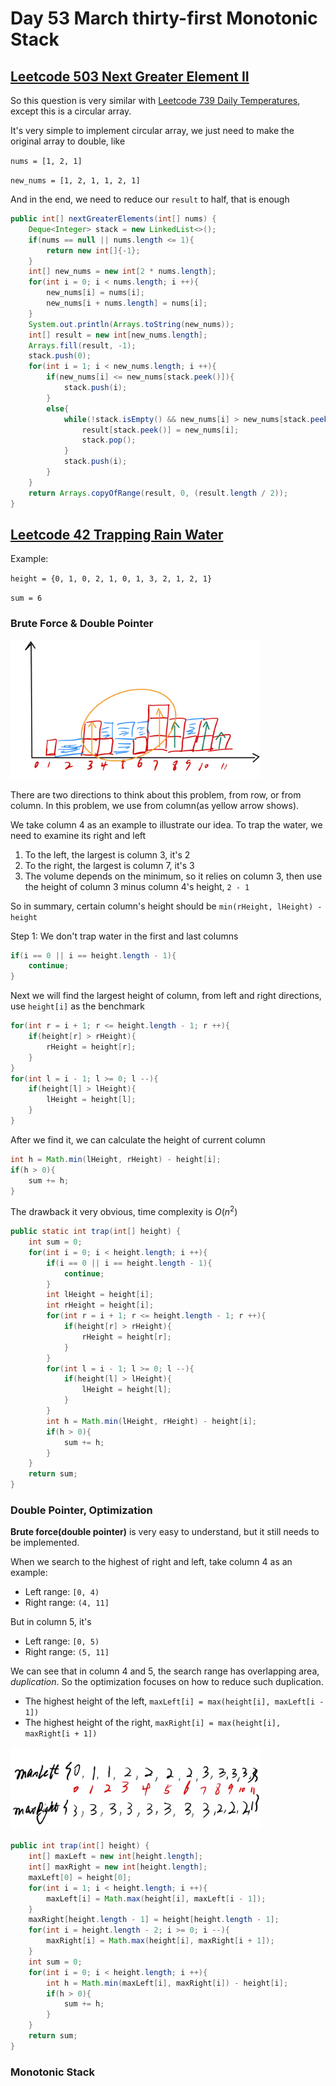 # Day 53 March thirty-first Monotonic Stack

## [Leetcode 503 Next Greater Element II](https://leetcode.com/problems/next-greater-element-ii/description/)

So this question is very similar with [Leetcode 739 Daily Temperatures](https://leetcode.com/problems/daily-temperatures/description/), except this is a circular array.

It's very simple to implement circular array, we just need to make the original array to double, like

`nums = [1, 2, 1]`

`new_nums = [1, 2, 1, 1, 2, 1]`

And in the end, we need to reduce our `result` to half, that is enough

```java
public int[] nextGreaterElements(int[] nums) {
    Deque<Integer> stack = new LinkedList<>();
    if(nums == null || nums.length <= 1){
        return new int[]{-1};
    }
    int[] new_nums = new int[2 * nums.length];
    for(int i = 0; i < nums.length; i ++){
        new_nums[i] = nums[i];
        new_nums[i + nums.length] = nums[i];
    }
    System.out.println(Arrays.toString(new_nums));
    int[] result = new int[new_nums.length];
    Arrays.fill(result, -1);
    stack.push(0);
    for(int i = 1; i < new_nums.length; i ++){
        if(new_nums[i] <= new_nums[stack.peek()]){
            stack.push(i);
        }
        else{
            while(!stack.isEmpty() && new_nums[i] > new_nums[stack.peek()]){
                result[stack.peek()] = new_nums[i];
                stack.pop();
            }
            stack.push(i);
        }
    }
    return Arrays.copyOfRange(result, 0, (result.length / 2));
}
```

## [Leetcode 42 Trapping Rain Water](https://leetcode.com/problems/trapping-rain-water/)

Example:

`height = {0, 1, 0, 2, 1, 0, 1, 3, 2, 1, 2, 1}`

`sum = 6`

### Brute Force & Double Pointer

<img src="../picture/March%20thirty-first/trap1.jpg" width = "400" height = "222" alt="trap1" align=center/>

There are two directions to think about this problem, from row, or from column. In this problem, we use from column(as yellow arrow shows).

We take column 4 as an example to illustrate our idea. To trap the water, we need to examine its right and left

1. To the left, the largest is column 3, it's 2
2. To the right, the largest is column 7, it's 3
3. The volume depends on the minimum, so it relies on column 3, then use the height of column 3 minus column 4's height, `2 - 1`

So in summary, certain column's height should be `min(rHeight, lHeight) - height`

Step 1: We don't trap water in the first and last columns

```java
if(i == 0 || i == height.length - 1){
    continue;
}
```

Next we will find the largest height of column, from left and right directions, use `height[i]` as the benchmark

```java
for(int r = i + 1; r <= height.length - 1; r ++){
    if(height[r] > rHeight){
        rHeight = height[r];
    }
}
for(int l = i - 1; l >= 0; l --){
    if(height[l] > lHeight){
        lHeight = height[l];
    }
}
```

After we find it, we can calculate the height of current column

```java
int h = Math.min(lHeight, rHeight) - height[i];
if(h > 0){
    sum += h;
}
```

The drawback it very obvious, time complexity is $O(n^2)$

```java
public static int trap(int[] height) {
    int sum = 0;
    for(int i = 0; i < height.length; i ++){
        if(i == 0 || i == height.length - 1){
            continue;
        }
        int lHeight = height[i];
        int rHeight = height[i];
        for(int r = i + 1; r <= height.length - 1; r ++){
            if(height[r] > rHeight){
                rHeight = height[r];
            }
        }
        for(int l = i - 1; l >= 0; l --){
            if(height[l] > lHeight){
                lHeight = height[l];
            }
        }
        int h = Math.min(lHeight, rHeight) - height[i];
        if(h > 0){
            sum += h;
        }
    }
    return sum;
}
```

### Double Pointer, Optimization

**Brute force(double pointer)** is very easy to understand, but it still needs to be implemented.

When we search to the highest of right and left, take column 4 as an example:

* Left range: `[0, 4)`
* Right range: `(4, 11]`

But in column 5, it's

* Left range: `[0, 5)`
* Right range: `(5, 11]`

We can see that in column 4 and 5, the search range has overlapping area, *duplication*. So the optimization focuses on how to reduce such duplication.

* The highest height of the left, `maxLeft[i] = max(height[i], maxLeft[i - 1])`
* The highest height of the right, `maxRight[i] = max(height[i], maxRight[i + 1])`

<img src="../picture/March%20thirty-first/trap2.jpg" width = "400" height = "132" alt="trap2" align=center/>

```java
public int trap(int[] height) {
    int[] maxLeft = new int[height.length];
    int[] maxRight = new int[height.length];
    maxLeft[0] = height[0];
    for(int i = 1; i < height.length; i ++){
        maxLeft[i] = Math.max(height[i], maxLeft[i - 1]);
    }
    maxRight[height.length - 1] = height[height.length - 1];
    for(int i = height.length - 2; i >= 0; i --){
        maxRight[i] = Math.max(height[i], maxRight[i + 1]);
    }
    int sum = 0;
    for(int i = 0; i < height.length; i ++){
        int h = Math.min(maxLeft[i], maxRight[i]) - height[i];
        if(h > 0){
            sum += h;
        }
    }
    return sum;
}
```

### Monotonic Stack
